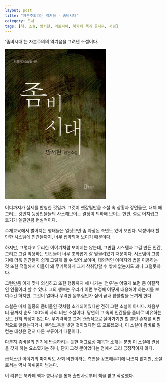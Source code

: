 ```yaml
---
layout: post
title: "자본주의라는 역겨움 - 좀비시대"
category: 도서
tags: [책, 소설, 방서현, 리토피아, 북카페 책과 콩나무, 서평]
---
```


'좀비시대'는
자본주의의 역겨움을 그려낸 소설이다.

![표지](/images/zombie-age-book-h480.jpg)

어디까지가 실제를 반영한 것일까.
그것이 헷갈릴만큼 소설 속 상황과 장면들은,
대체 왜 그러는 것인지 등장인물들의 사소해보이는 결정이 의하해 보이는 한편,
절로 어지럽고 토기가 쏠릴만큼 현실적이다.

수재교육에서 벌어지는 행태들은 얼핏보면 좀 과장된 측면도 있어 보인다.
악성이라 할만한 시스템에 인간들까지, 너무 집약되어 보이기 때문이다.

하지만, 그렇다고 무리한 이야기처럼 보이지는 않는데,
그만큼 시스템과 그걸 만든 인간, 그리고 그걸 악용하는 인간들이 너무 조화롭게 잘 맞물려있기 때문이다.
시스템이 그렇기에 더욱 인간들이 쉽게 그렇게 할 수 있어 보이며,
대외적인 이미지와 법을 이용하는 것 또한 적절해서
이들이 왜 무기력하게 그저 착취당할 수 밖에 없는지도 꽤나 그럴듯하다.

그런만큼 이게 맞나 의심하고 또한 행동까지 해 나가는 '연우'는
어떻게 보면 좀 이질적인 인물이라 할 수 있다.
그의 행보는 우리가 이런 부정에 어떻게 대응해야 하는지를 보여주긴 하지만,
그것이 얼마나 무력한 몸부림인가 싶어 끝내 씁쓸함을 느끼게 한다.

소설은 마치 일종의 좀비물인 것처럼 소개되어있다만 전혀 그런 소설이 아니다.
처음부터 끝까지 순도 100%의 사회 비판 소설이다.
당연히 그 속의 인간들을 좀비로 비유하는 것도 전혀 와닿지 않는다.
무기력하고 그저 관습적으로 살아가기만 할 뿐인 존재를 비판적으로 일컬는다거나,
무임노동을 빗댄 것이었다면 또 모르겠으나,
이 소설이 좀비로 일컫는 대상은 전혀 다른 부류이기 때문이다.

다분히 좀비물의 인기에 탑승하려는 듯한 어그로성 제목과 소개는
분명 이 소설에 관심을 갖게 하는 요소였기는 하나,
단지 그것 뿐이었다는 점에서 그리 긍정적이지 않다.

급작스런 이야기의 마지막도 사회 비판이라는 측면을 강조해주기에 나쁘지 않지만,
소설로서는 역시 아쉬움이 남는다.



<div class="im im-info">
이 리뷰는 북카페 책과 콩나무를 통해 출판사로부터 책을 받고 작성했다.
</div>
